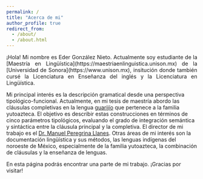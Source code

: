 ```yaml
---
permalink: /
title: "Acerca de mi"
author_profile: true
redirect_from: 
  - /about/
  - /about.html
---
```


<div style="text-align: justify">
  ¡Hola! Mi nombre es Eder González Nieto. Actualmente soy estudiante de la [Maestría en Lingüística](https://maestriaenlinguistica.unison.mx) de la [Universidad de Sonora](https://www.unison.mx), insitución donde también cursé la Licenciatura en Enseñanza del inglés y la Licenciatura en Lingüística.
</div>

<div class="text-right">

  Mi principal interés es la descripción gramatical desde una perspectiva tipológico-funcional. Actualmente, en mi tesis de maestría abordo las cláusulas completivas en la lengua [guarijío](https://edergonzaleznieto.github.io/guarijio/) que pertenece a la familia yutoazteca. El objetivo es describir estas construcciones en términos de cinco parámetros tipológicos, evaluando el grado de integración semántica y sintáctica entre la cláusula principal y la completiva. El director de mi trabajo es el [Dr. Manuel Peregrina Llanes](https://investigadores.unison.mx/es/persons/manuel-peregrina-llanes). Otras áreas de mi interés son la documentación lingüística y sus métodos, las lenguas indígenas del noroeste de México, especialmente de la familia yutoazteca, la combinación de cláusulas y la enseñanza de lenguas.
</div>

En esta página podrás encontrar una parte de mi trabajo. ¡Gracias por visitar!
